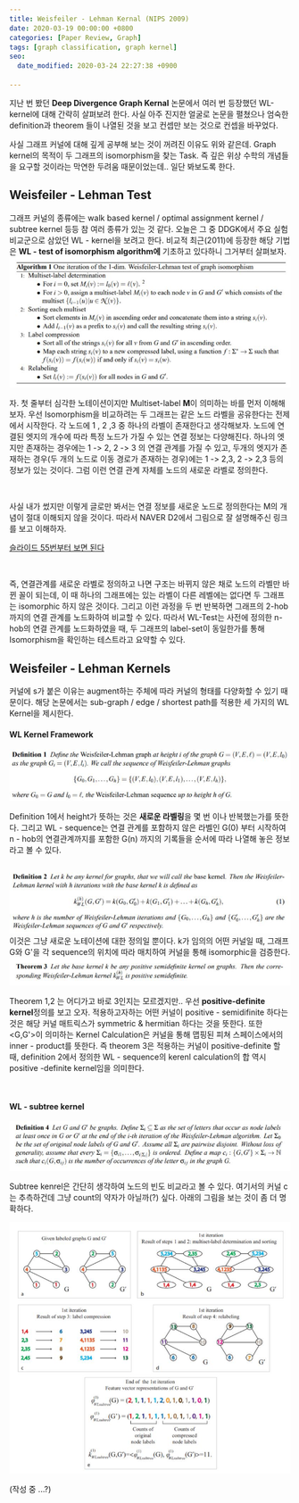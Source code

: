 ```yaml
---
title: Weisfeiler - Lehman Kernal (NIPS 2009)
date: 2020-03-19 00:00:00 +0800
categories: [Paper Review, Graph]
tags: [graph classification, graph kernel]
seo:
  date_modified: 2020-03-24 22:27:38 +0900

---
```


지난 번 봤던 <b>Deep Divergence Graph Kernal</b> 논문에서 여러 번 등장했던 WL-kernel에 대해 간략히 살펴보려 한다. 사실 아주 진지한 얼굴로 논문을 펼쳤으나 엄숙한 definition과 theorem 들이 나열된 것을 보고 컨셉만 보는 것으로 컨셉을 바꾸었다.  

사실 그래프 커널에 대해 깊게 공부해 보는 것이 꺼려진 이유도 위와 같은데. Graph kernel의 목적이 두 그래프의 isomorphism을 찾는 Task. 즉 깊은 위상 수학의 개념들을 요구할 것이라는 막연한 두려움 때문이었는데.. 일단 봐보도록 한다.

## <b>Weisfeiler - Lehman Test</b>

그래프 커널의 종류에는 walk based kernel / optimal assignment kernel / subtree kernel 등등 참 여러 종류가 있는 것 같다. 오늘은 그 중 DDGK에서 주요 실험 비교군으로 삼았던 WL - kernel을 보려고 한다. 비교적 최근(2011)에 등장한 해당 기법은 <b>WL - test of isomorphism algorithm에</b> 기초하고 있다하니 그거부터 살펴보자.
<img src="/assets/img/pr/wl/wlone.jpg">  

자. 첫 줄부터 심각한 노테이션이지만 Multiset-label <b>M</b>이 의미하는 바를 먼저 이해해보자. 우선 Isomorphism을 비교하려는 두 그래프는 같은 노드 라벨을 공유한다는 전제에서 시작한다. 각 노드에 1 , 2 ,3 중 하나의 라벨이 존재한다고 생각해보자. 노드에 연결된 엣지의 개수에 따라 특정 노드가 가질 수 있는 연결 정보는 다양해진다. 하나의 엣지만 존재하는 경우에는 1 -> 2,   2 -> 3 의 연결 관계를 가질 수 있고, 두개의 엣지가 존재하는 경우(두 개의 노드로 이동 경로가 존재하는 경우)에는 1 -> 2,3,  2 -> 2,3 등의 정보가 있는 것이다. 그럼 이런 연결 관계 자체를 노드의 새로운 라벨로 정의한다.  

<br/>

사실 내가 썼지만 이렇게 글로만 봐서는 연결 정보를 새로운 노드로 정의한다는 M의 개념이 절대 이해되지 않을 것이다. 따라서 NAVER D2에서 그림으로 잘 설명해주신 링크를 보고 이해하자.

[슬라이드 55번부터 보면 된다](https://pt.slideshare.net/uspace/graph-convolutional-neural-networks) 

<br/>

즉, 연결관계를 새로운 라벨로 정의하고 나면 구조는 바뀌지 않은 채로 노드의 라벨만 바뀐 꼴이 되는데, 이 때 하나의 그래프에는 있는 라벨이 다른 레벨에는 없다면 두 그래프는 isomorphic 하지 않은 것이다. 그리고 이런 과정을 두 번 반복하면 그래프의 2-hob 까지의 연결 관계를 노드화하여 비교할 수 있다. 따라서 WL-Test는 사전에 정의한  n-hob의 연결 관계를 노드화하였을 때, 두 그래프의 label-set이 동일한가를 통해 Isomorphism을 확인하는 테스트라고 요약할 수 있다.

## <b>Weisfeiler - Lehman Kernels</b>

커널에 s가 붙은 이유는 augment하는 주체에 따라 커널의 형태를 다양화할 수 있기 때문이다. 해당 논문에서는 sub-graph / edge / shortest path를 적용한 세 가지의 WL Kernel을 제시한다.

#### <b>WL Kernel Framework</b>

<img src="/assets/img/pr/wl/wltwo.jpg">  

Definition 1에서 height가 뜻하는 것은 <b>새로운 라벨링</b>을 몇 번 이나 반복했는가를 뜻한다. 그리고 WL - sequence는 연결 관계를 포함하지 않은 라벨인 G(0) 부터 시작하여 n - hob의 연결관계까지를 포함한 G(n) 까지의 기록들을 순서에 따라 나열해 놓은 정보라고 볼 수 있다.

<br/>

<img src="/assets/img/pr/wl/wlthree.jpg">  
이것은 그냥 새로운 노테이션에 대한 정의일 뿐이다. k가 임의의 어떤 커널일 때, 그래프 G와 G'을 각 sequence의 위치에 따라 매치하여 커널을 통해 isomorphic을 검증한다.

<br/>

<img src="/assets/img/pr/wl/wlfour.jpg">  

Theorem 1,2 는 어디가고 바로 3인지는 모르겠지만.. 우선 <b>positive-definite kernel</b>정의를 보고 오자. 적용하고자하는 어떤 커널이 positive - semidifinite 하다는 것은 해당 커널 매트릭스가 symmetric & hermitian 하다는 것을 뜻한다. 또한 <G,G'>이 의미하는 Kernel Calculation은 커널을 통해 맵핑된 피쳐 스페이스에서의 inner - product를 뜻한다. 즉 theorem 3은 적용하는 커널이 positive-definite 할 때, definition 2에서 정의한 WL - sequence의 kerenl calculation의 합 역시 positive -definite kernel임을 의미한다. 

<br/>

#### <b>WL - subtree kernel</b>

<img src="/assets/img/pr/wl/wlfive.jpg">  

Subtree kenrel은 간단히 생각하여 노드의 빈도 비교라고 볼 수 있다. 여기서의 커널 c는 추측하건데 그냥 count의 약자가 아닐까(?) 싶다. 아래의 그림을 보는 것이 좀 더 명확하다.

<img src="/assets/img/pr/wl/wlsix.JPG">  

(작성 중 ...?)





